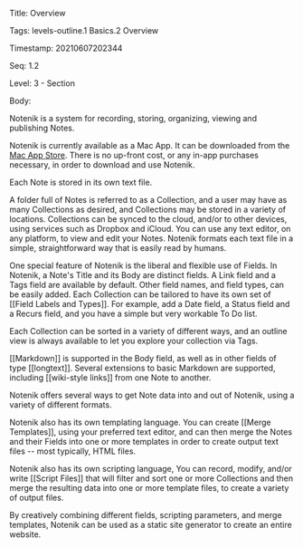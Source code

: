 Title:  Overview

Tags:   levels-outline.1 Basics.2 Overview

Timestamp: 20210607202344

Seq:    1.2

Level:  3 - Section

Body: 

Notenik is a system for recording, storing, organizing, viewing and publishing Notes. 

Notenik is currently available as a Mac App. It can be downloaded from the [Mac App Store](https://apps.apple.com/us/app/notenik/id1465997984?mt=12). There is no up-front cost, or any in-app purchases necessary, in order to download and use Notenik.

Each Note is stored in its own text file. 

A folder full of Notes is referred to as a Collection, and a user may have as many Collections as desired, and Collections may be stored in a variety of locations. Collections can be synced to the cloud, and/or to other devices, using services such as Dropbox and iCloud. You can use any text editor, on any platform, to view and edit your Notes. Notenik formats each text file in a simple, straightforward way that is easily read by humans. 


One special feature of Notenik is the liberal and flexible use of Fields. In Notenik, a Note's Title and its Body are distinct fields. A Link field and a Tags field are available by default. Other field names, and field types, can be easily added. Each Collection can be tailored to have its own set of [[Field Labels and Types]]. For example, add a Date field, a Status field and a Recurs field, and you have a simple but very workable To Do list. 

Each Collection can be sorted in a variety of different ways, and an outline view is always available to let you explore your collection via Tags. 

[[Markdown]] is supported in the Body field, as well as in other fields of type [[longtext]]. Several extensions to basic Markdown are supported, including [[wiki-style links]] from one Note to another. 

Notenik offers several ways to get Note data into and out of Notenik, using a variety of different formats. 

Notenik also has its own templating language. You can create [[Merge Templates]], using your preferred text editor, and can then merge the Notes and their Fields into one or more templates in order to create output text files -- most typically, HTML files. 

Notenik also has its own scripting language, You can record, modify, and/or write [[Script Files]] that will filter and sort one or more Collections and then merge the resulting data into one or more template files, to create a variety of output files. 

By creatively combining different fields, scripting parameters, and merge templates, Notenik can be used as a static site generator to create an entire website.
